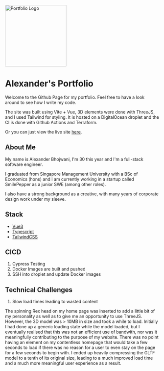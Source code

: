 <img width="200" alt="Portfolio Logo" src="https://github.com/Bobotato/portfolio-website/assets/102455514/cc0cfd33-5223-4ae2-bf93-ee83db1e835e">

# Alexander's Portfolio

Welcome to the Github Page for my portfolio. Feel free to have a look around to see how I write my code.

The site was built using Vite + Vue, 3D elements were done with ThreeJS, and I used Tailwind for styling. It is hosted on a DigitalOcean droplet and the CI is done with Github Actions and Terraform.

Or you can just view the live site [here](https://alexdb.me).

## About Me

My name is Alexander Bhojwani, I'm 30 this year and I'm a full-stack software engineer.

I graduated from Singapore Management University with a BSc of Economics (hons) and I am currently working in a startup called SmilePepper as a junior SWE (among other roles).

I also have a strong background as a creative, with many years of corporate design work under my sleeve.

## Stack

- [Vue3](https://vuejs.org/)
- [Typescript](https://typescriptlang.org/)
- [TailwindCSS](https://tailwindcss.com/) 

## CICD

1. Cypress Testing
2. Docker Images are built and pushed
3. SSH into droplet and update Docker images

## Technical Challenges

1. Slow load times leading to wasted content

The spinning Rex head on my home page was inserted to add a little bit of my personality as well as to give me an opportunity to use ThreeJS. However, the 3D model was > 10MB in size and took a while to load. Initially I had done up a generic loading state while the model loaded, but I eventually realised that this was not an efficient use of bandwith, nor was it meaningfully contributing to the purpose of my website. There was no point having an element on my contentless homepage that would take a few seconds to load if there was no reason for a user to even stay on the page for a few seconds to begin with. I ended up heavily compressing the GLTF model to a tenth of its original size, leading to a much improved load time and a much more meaningful user experience as a result.
